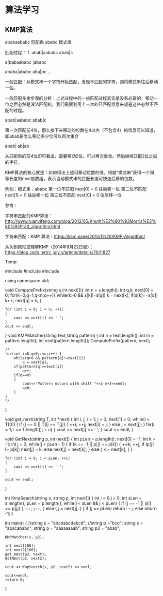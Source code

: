 # 算法学习

## KMP算法

ababaababc   匹配串
ababc        模式串

匹配过程：
1.
abab|aababc
abab|c

a|babaababc
 |ababc

ababa|ababc
  aba|bc
...

一般匹配：从模式串一个字符开始匹配，发现不匹配的字符，则将模式串往后移动一位。

一般匹配多余步骤的分析：上述过程中的一些匹配过程其实是没有必要的，移动一位之后必然是没法匹配的。我们需要利用上一次的已匹配信息来规避这些必然不匹配的过程。

abab|aababc
abab|c

第一次匹配前4位，那么接下来移动的位数在4以内（不包含4）的信息可以知道，即abab要怎么移动多少位可以再次重合

abab|
  ab|ab

从匹配串的前4位即可看出，需要移动2位，可以再次重合。然后继续匹配2位之后的字符。

KMP算法的核心就是：如何得出上述可移动位数的值。根据“模式串”获得一个同等长度的next值数组，表示当前模式串的匹配长度可快速后移的位数。

例如：模式串：ababc
第一位不匹配  next[0] = 0 往后移一位
第二位不匹配  next[1] = 0 往后移一位
第三位不匹配  next[0] = 0 往后移一位


参考：

字符串匹配的KMP算法：http://www.ruanyifeng.com/blog/2013/05/Knuth%E2%80%93Morris%E2%80%93Pratt_algorithm.html

字符串匹配：KMP 算法：https://liam.page/2016/12/20/KMP-Algorithm/

从头到尾彻底理解KMP（2014年8月22日版）：https://blog.csdn.net/v_july_v/article/details/7041827



Temp:

#include<iostream>
#include<algorithm>
#include<string>

using namespace std;

void ComputePrefix(string s,int next[]){
    int n = s.length();
    int q,k;
    next[0] = 0;
    for(k=0,q=1;q<n;q++){
        while(k>0 && s[k]!=s[q])
            k = next[k];
        if(s[k]==s[q])
            k++;
        next[q] = k;
    }

    for (int i = 0; i < n; ++i)
    {
        cout << next[i] << ' ';
    }
    cout << endl;
}
void KMPMatcher(string text,string pattern) {
    int n = text.length();
    int m = pattern.length();
    int next[pattern.length()];
    ComputePrefix(pattern, next);

    /*
    for(int i=0,q=0;i<n;i++) {
        while(q>0 && pattern[q]!=text[i])
            q = next[q];
        if(pattern[q]==text[i])
            q++;
        if(q==m)
        {
            cout<<"Pattern occurs with shift "<<i-m+1<<endl;
            q=0;
        }
    }
    */
}

void get_next(string T, int *next)
{
    int i, j;
    i = 1;
    j = 0;
    next[1] = 0;
    while(i < T[0])
    {
        if (j == 0 || T[i] == T[j])
        {
            ++i;
            ++j;
            next[i] = j;
        }
        else
            j = next[j];
    }
    for(i = 1; i <= T.length(); ++i)
    {
        cout << next[i] << ' ';
    }
    cout << endl;
}

void GetNext(string p, int next[])
{
    int pLen = p.length();
    next[0] = -1;
    int k = -1;
    int j = 0;
    while(j < pLen - 1)
    {
        if (k == -1 || p[j] == p[k])
        {
            ++k;
            ++j;
            if (p[j] != p[k])
                next[j] = k;
            else
                next[j] = next[k];
        }
        else
        {
            k = next[k];
        }
    }

    for (int i = 0; i < pLen; ++i)
    {
        cout << next[i] << ' ';
    }

    cout << endl;
}

int KmpSearch(string s, string p, int next[])
{
    int i = 0,j = 0;
    int sLen = s.length(), pLen = p.length();
    while(i < sLen && j < pLen)
    {
        if (j == -1 || s[i] == p[j])
        {
            i++;
            j++;
        }
        else
        {
            j = next[j];
        }
    }
    if (j == pLen)
        return i - j;
    else
        return -1;
}

int main()
{
    //string s = "abcdabcdebcd";
    //string p  ="bcd";
    string s = "abacababc";
    string p = "aaaaaaaab";
    string p2 = "abab";


    KMPMatcher(s, p2);

    int next[100];
    int next2[100];
    get_next(p2, next);
    GetNext(p2, next2);

    cout << KmpSearch(s, p2, next2) << endl;

    cout<<endl;
    return 0;
}

